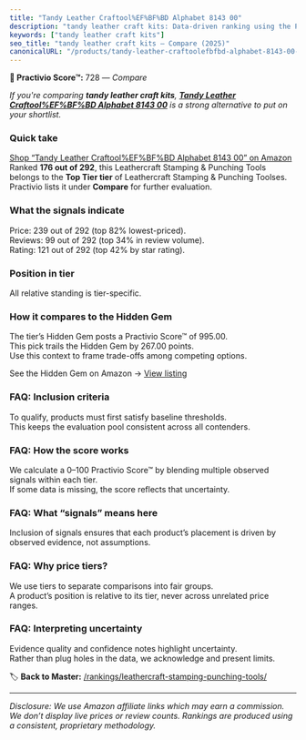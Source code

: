 ```yaml
---
title: "Tandy Leather Craftool%EF%BF%BD Alphabet 8143 00"
description: "tandy leather craft kits: Data-driven ranking using the Practivio Score™. Positioned by quality, value, demand, findability, momentum."
keywords: ["tandy leather craft kits"]
seo_title: "tandy leather craft kits — Compare (2025)"
canonicalURL: "/products/tandy-leather-craftoolefbfbd-alphabet-8143-00-B0038IJTZS/"
---
```


**🛒 Practivio Score™:** 728 — _Compare_


*If you're comparing **tandy leather craft kits**, **[Tandy Leather Craftool%EF%BF%BD Alphabet 8143 00](https://www.amazon.com/dp/B0038IJTZS?tag=practivio-20)** is a strong alternative to put on your shortlist.*
### Quick take
[Shop “Tandy Leather Craftool%EF%BF%BD Alphabet 8143 00” on Amazon](https://www.amazon.com/dp/B0038IJTZS?tag=practivio-20)
Ranked **176 out of 292**, this Leathercraft Stamping & Punching Tools belongs to the **Top Tier tier** of Leathercraft Stamping & Punching Toolses.  
Practivio lists it under **Compare** for further evaluation.

### What the signals indicate
Price: 239 out of 292 (top 82% lowest-priced).  
Reviews: 99 out of 292 (top 34% in review volume).  
Rating: 121 out of 292 (top 42% by star rating).  

### Position in tier
All relative standing is tier-specific.

### How it compares to the Hidden Gem
The tier’s Hidden Gem posts a Practivio Score™ of 995.00.  
This pick trails the Hidden Gem by 267.00 points.  
Use this context to frame trade-offs among competing options.  

See the Hidden Gem on Amazon → [View listing](https://www.amazon.com/dp/B0D3SJJB6Q?tag=practivio-20)

### FAQ: Inclusion criteria
To qualify, products must first satisfy baseline thresholds.  
This keeps the evaluation pool consistent across all contenders.

### FAQ: How the score works
We calculate a 0–100 Practivio Score™ by blending multiple observed signals within each tier.  
If some data is missing, the score reflects that uncertainty.

### FAQ: What “signals” means here
Inclusion of signals ensures that each product’s placement is driven by observed evidence, not assumptions.

### FAQ: Why price tiers?
We use tiers to separate comparisons into fair groups.  
A product’s position is relative to its tier, never across unrelated price ranges.

### FAQ: Interpreting uncertainty
Evidence quality and confidence notes highlight uncertainty.  
Rather than plug holes in the data, we acknowledge and present limits.

<!-- Missing template for Compare/CompareWithinPriceClass -->


🏷️ **Back to Master:** [/rankings/leathercraft-stamping-punching-tools/](/rankings/leathercraft-stamping-punching-tools/)

---
_Disclosure: We use Amazon affiliate links which may earn a commission. We don’t display live prices or review counts. Rankings are produced using a consistent, proprietary methodology._
